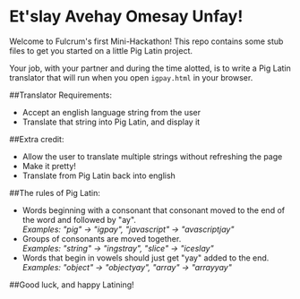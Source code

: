 # Et'slay Avehay Omesay Unfay!
Welcome to Fulcrum's first Mini-Hackathon! This repo contains some stub files to get you started on a little Pig Latin project.

Your job, with your partner and during the time alotted, is to write a Pig Latin translator that will run when you open `igpay.html` in your browser.

##Translator Requirements:
- Accept an english language string from the user
- Translate that string into Pig Latin, and display it

##Extra credit:
- Allow the user to translate multiple strings without refreshing the page
- Make it pretty!
- Translate from Pig Latin back into english

##The rules of Pig Latin:
- Words beginning with a consonant that consonant moved to the end of the word and followed by "ay". <br>*Examples: "pig" -> "igpay", "javascript" -> "avascriptjay"* 
- Groups of consonants are moved together. <br>*Examples: "string" -> "ingstray", "slice" -> "iceslay"*
- Words that begin in vowels should just get "yay" added to the end. <br>*Examples: "object" -> "objectyay",  "array" -> "arrayyay"*

##Good luck, and happy Latining!
